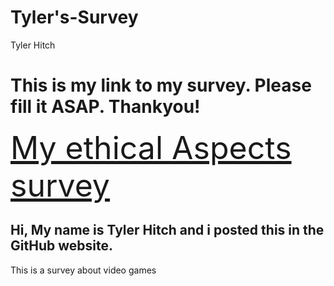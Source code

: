 # Tyler's-Survey
Tyler Hitch
<!DOCTYPE html>
<html lang="en">
<head>
    
</head>
<body>
    <h1>This is my link to my survey. Please fill it ASAP. Thankyou!</h1>
    <a style="font-size: 50px;" href="https://forms.office.com/r/HCPeRBqbeT">My ethical Aspects survey</a>
<h2>Hi, My name is Tyler Hitch and i posted this in the GitHub website.</h2>
</body>
</html>
This is a survey about video games
